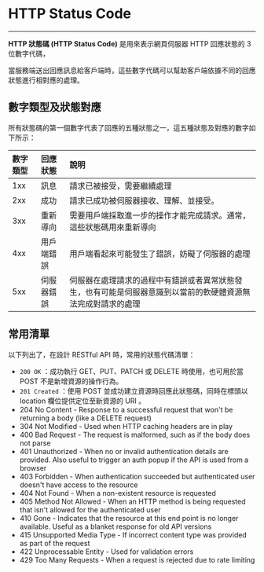 # **HTTP Status Code**

---

**HTTP 狀態碼 \(HTTP Status Code\)** 是用來表示網頁伺服器 HTTP 回應狀態的 3 位數字代碼，

當服務端送出回應訊息給客戶端時，這些數字代碼可以幫助客戶端依據不同的回應狀態進行相對應的處理。

## 數字類型及狀態對應

所有狀態碼的第一個數字代表了回應的五種狀態之一，這五種狀態及對應的數字如下所示：

| 數字類型 | 回應狀態 | 說明 |
| :--- | :--- | :--- |
| 1xx | 訊息 | 請求已被接受，需要繼續處理 |
| 2xx | 成功 | 請求已成功被伺服器接收、理解、並接受。 |
| 3xx | 重新導向 | 需要用戶端採取進一步的操作才能完成請求。通常，這些狀態碼用來重新導向 |
| 4xx | 用戶端錯誤 | 用戶端看起來可能發生了錯誤，妨礙了伺服器的處理 |
| 5xx | 伺服器錯誤 | 伺服器在處理請求的過程中有錯誤或者異常狀態發生，也有可能是伺服器意識到以當前的軟硬體資源無法完成對請求的處理 |

## 常用清單

以下列出了，在設計 RESTful API 時，常用的狀態代碼清單：

* `200 OK` ：成功執行 GET、PUT、PATCH 或 DELETE 時使用，也可用於當 POST 不是新增資源的操作行為。
* `201 Created` ：使用 POST 並成功建立資源時回應此狀態碼，同時在標頭以 location 欄位提供定位至新資源的 URI 。
* 204 No Content - Response to a successful request that won't be returning a body \(like a DELETE request\)
* 304 Not Modified - Used when HTTP caching headers are in play
* 400 Bad Request - The request is malformed, such as if the body does not parse
* 401 Unauthorized - When no or invalid authentication details are provided. Also useful to trigger an auth popup if the API is used from a browser
* 403 Forbidden - When authentication succeeded but authenticated user doesn't have access to the resource
* 404 Not Found - When a non-existent resource is requested
* 405 Method Not Allowed - When an HTTP method is being requested that isn't allowed for the authenticated user
* 410 Gone - Indicates that the resource at this end point is no longer available. Useful as a blanket response for old API versions
* 415 Unsupported Media Type - If incorrect content type was provided as part of the request
* 422 Unprocessable Entity - Used for validation errors
* 429 Too Many Requests - When a request is rejected due to rate limiting

